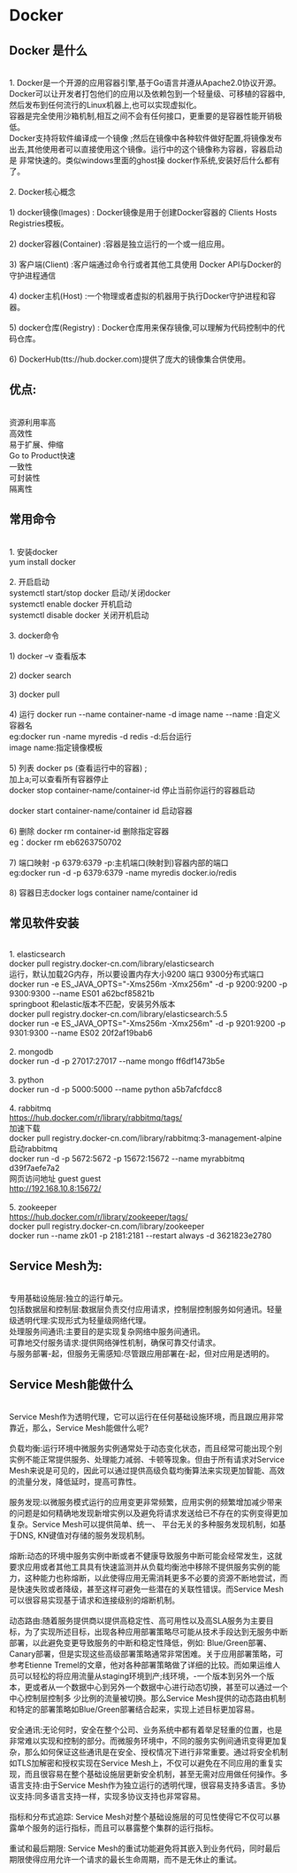# Docker
## Docker 是什么
<br>1. Docker是一个开源的应用容器引擎,基于Go语言并遵从Apache2.0协议开源。Docker可以让开发者打包他们的应用以及依赖包到一个轻量级、可移植的容器中,然后发布到任何流行的Linux机器上,也可以实现虚拟化。
<br>容器是完全使用沙箱机制,相互之间不会有任何接口，更重要的是容器性能开销极低。
 <br>Docker支持将软件编译成一个镜像 ;然后在镜像中各种软件做好配置,将镜像发布出去,其他使用者可以直接使用这个镜像。运行中的这个镜像称为容器，容器启动是
非常快速的。类似windows里面的ghost操  docker作系统,安装好后什么都有了。
<br><br>2. Docker核心概念
<br><br>1) docker镜像(lmages) : Docker镜像是用于创建Docker容器的  Clients  Hosts  Registries模板。
<br><br>2) docker容器(Container) :容器是独立运行的一个或一组应用。 
<br><br>3) 客户端(Client) :客户端通过命令行或者其他工具使用 Docker  APl与Docker的守护进程通信 
<br><br>4) docker主机(Host) :一个物理或者虚拟的机器用于执行Docker守护进程和容器。
<br><br>5) docker仓库(Registry) : Docker仓库用来保存镜像,可以理解为代码控制中的代码仓库。
<br><br>6) DockerHub(tts://hub.docker.com)提供了庞大的镜像集合供使用。
## 优点:
<br>资源利用率高
<br>高效性
<br>易于扩展、伸缩
<br> Go to Product快速
<br>一致性
<br>可封装性
<br>隔离性
## 常用命令
<br>1. 安装docker
<br>yum install docker 
<br><br>2. 开启启动
<br>systemctl start/stop docker 启动/关闭docker
<br>systemctl enable docker 开机启动
<br>systemctl disable docker 关闭开机启动
<br><br>3. docker命令
<br><br>1) docker –v 查看版本
<br><br>2) docker search 
<br><br>3) docker pull
<br><br>4) 运行  docker run --name container-name -d image name  --name :自定义容器名
<br>eg:docker run -name myredis -d redis  -d:后台运行
<br>image name:指定镜像模板
<br><br>5) 列表  docker ps (查看运行中的容器) ; <br> 加上a;可以查看所有容器停止 <br> docker stop container-name/container-id  停止当前你运行的容器启动  
<br>docker  start container-name/container id  启动容器
<br><br>6) 删除  docker rm container-id  删除指定容器
<br>eg：docker rm eb6263750702
<br><br>7) 端口映射  -p 6379:6379  -p:主机端口(映射到)容器内部的端口
<br>eg:docker run -d -p 6379:6379 -name myredis docker.io/redis
<br><br>8)  容器日志docker logs container name/container id
## 常见软件安装
<br>1. elasticsearch
<br>docker pull registry.docker-cn.com/library/elasticsearch
<br>运行，默认加载2G内存，所以要设置内存大小9200 端口 9300分布式端口
<br>docker run -e ES_JAVA_OPTS="-Xms256m -Xmx256m" -d -p 9200:9200 -p 9300:9300 --name ES01 a62bcf85821b
<br>springboot 和elastic版本不匹配，安装另外版本
<br>docker pull registry.docker-cn.com/library/elasticsearch:5.5
<br>docker run -e ES_JAVA_OPTS="-Xms256m -Xmx256m" -d -p 9201:9200 -p 9301:9300 --name ES02 20f2af19bab6
<br><br>2. mongodb
<br>docker run -d -p 27017:27017 --name mongo ff6df1473b5e
<br><br>3. python
<br>docker run -d -p 5000:5000 --name python a5b7afcfdcc8
<br><br>4. rabbitmq
<br>https://hub.docker.com/r/library/rabbitmq/tags/
<br>加速下载
<br>docker pull registry.docker-cn.com/library/rabbitmq:3-management-alpine
<br>启动rabbitmq
<br>docker run -d -p 5672:5672 -p 15672:15672 --name myrabbitmq d39f7aefe7a2
<br>网页访问地址 guest guest
<br>http://192.168.10.8:15672/
<br><br>5. zookeeper
<br>https://hub.docker.com/r/library/zookeeper/tags/
<br>docker pull registry.docker-cn.com/library/zookeeper 
<br>docker run --name zk01 -p 2181:2181 --restart always -d 3621823e2780
## Service Mesh为:
<br>专用基础设施层:独立的运行单元。
<br>包括数据层和控制层:数据层负责交付应用请求，控制层控制服务如何通讯。轻量级透明代理:实现形式为轻量级网络代理。
<br>处理服务间通讯:主要目的是实现复杂网络中服务间通讯。
<br>可靠地交付服务请求:提供网络弹性机制，确保可靠交付请求。
<br>与服务部署-起，但服务无需感知:尽管跟应用部署在-起，但对应用是透明的。
## Service Mesh能做什么
<br>Service Mesh作为透明代理，它可以运行在任何基础设施环境，而且跟应用非常靠近，那么，Service Mesh能做什么呢?
<br><br>负载均衡:运行环境中微服务实例通常处于动态变化状态，而且经常可能出现个别实例不能正常提供服务、处理能力减弱、卡顿等现象。但由于所有请求对Service Mesh来说是可见的，因此可以通过提供高级负载均衡算法来实现更加智能、高效的流量分发，降低延时，提高可靠性。
<br><br>服务发现:以微服务模式运行的应用变更非常频繁，应用实例的频繁增加减少带来的问题是如何精确地发现新增实例以及避免将请求发送给已不存在的实例变得更加复杂。Service Mesh可以提供简单、统一、 平台无关的多种服务发现机制，如基于DNS, KN键值对存储的服务发现机制。
<br><br>熔断:动态的环境中服务实例中断或者不健康导致服务中断可能会经常发生，这就要求应用或者其他工具具有快速监测并从负载均衡池中移除不提供服务实例的能力，这种能力也称熔断，以此使得应用无需消耗更多不必要的资源不断地尝试，而是快速失败或者降级，甚至这样可避免一些潜在的关联性错误。而Service Mesh可以很容易实现基于请求和连接级别的熔断机制。
<br><br>动态路由:随着服务提供商以提供高稳定性、高可用性以及高SLA服务为主要目标，为了实现所述目标，出现各种应用部署策略尽可能从技术手段达到无服务中断部署，以此避免变更导致服务的中断和稳定性降低，例如: Blue/Green部署、Canary部署，但是实现这些高级部署策略通常非常困难。关于应用部署策略，可参考Etienne Tremel的文章，他对各种部署策略做了详细的比较。而如果运维人员可以轻松的将应用流量从staging环境到产;线环境，-一个版本到另外一个版本，更或者从一个数据中心到另外一个数据中心进行动态切换，甚至可以通过一个中心控制层控制多 少比例的流量被切换。那么Service Mesh提供的动态路由机制和特定的部署策略如Blue/Green部署结合起来，实现上述目标更加容易。
<br><br>安全通讯:无论何时，安全在整个公司、业务系统中都有着举足轻重的位置，也是非常难以实现和控制的部分。而微服务环境中，不同的服务实例间通讯变得更加复杂，那么如何保证这些通讯是在安全、授权情况下进行非常重要。通过将安全机制如TLS加解密和授权实现在Service Mesh上，不仅可以避免在不同应用的重复实现，而且很容易在整个基础设施层更新安全机制，甚至无需对应用做任何操作。多语言支持:由于Service Mesh作为独立运行的透明代理，很容易支持多语言。多协议支持:同多语言支持一样，实现多协议支持也非常容易。
<br><br>指标和分布式追踪: Service Mesh对整个基础设施层的可见性使得它不仅可以暴露单个服务的运行指标，而且可以暴露整个集群的运行指标。
<br><br>重试和最后期限: Service Mesh的重试功能避免将其嵌入到业务代码，同时最后期限使得应用允许一个请求的最长生命周期，而不是无休止的重试。

















